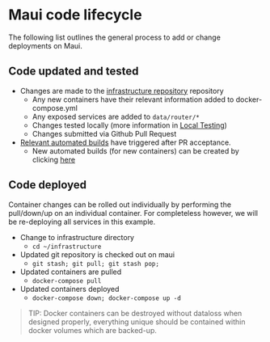 # Maui code lifecycle

The following list outlines the general process to add or change deployments on Maui.

## Code updated and tested

* Changes are made to the [infrastructure repository](https://github.com/haiku/infrastructure) repository
  * Any new containers have their relevant information added to docker-compose.yml
  * Any exposed services are added to ``data/router/*``
  * Changes tested locally (more information in [Local Testing](local-testing.md))
  * Changes submitted via Github Pull Request
* [Relevant automated builds](https://hub.docker.com/u/haiku/dashboard/) have triggered after PR acceptance.
  * New automated builds (for new containers) can be created by clicking [here](https://hub.docker.com/add/automated-build/github/form/haiku/infrastructure/?namespace=haiku)

## Code deployed

Container changes can be rolled out individually by performing the pull/down/up on an individual container.
For completeless however, we will be re-deploying all services in this example.

* Change to infrastructure directory
  * ``cd ~/infrastructure``
* Updated git repository is checked out on maui
  * ``git stash; git pull; git stash pop;``
* Updated containers are pulled
  * ``docker-compose pull``
* Updated containers deployed
  * ``docker-compose down; docker-compose up -d``

> TIP: Docker containers can be destroyed without dataloss when designed properly, everything unique should be contained within docker volumes which are backed-up.
